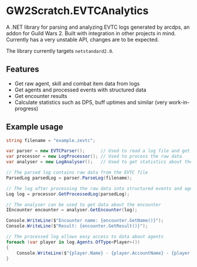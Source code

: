 # GW2Scratch.EVTCAnalytics

A .NET library for parsing and analyzing EVTC logs generated by arcdps, an addon for Guild Wars 2.
Built with integration in other projects in mind. Currently has a very unstable API, changes are to be expected.

The library currently targets `netstandard2.0`.

## Features

- Get raw agent, skill and combat item data from logs
- Get agents and processed events with structured data
- Get encounter results
- Calculate statistics such as DPS, buff uptimes and similar (very work-in-progress)

## Example usage

```cs
string filename = "example.zevtc";

var parser = new EVTCParser();      // Used to read a log file and get raw data out of it
var processor = new LogProcessor(); // Used to process the raw data
var analyser = new LogAnalyser();   // Used to get statistics about the encounter

// The parsed log contains raw data from the EVTC file
ParsedLog parsedLog = parser.ParseLog(filename);

// The log after processing the raw data into structured events and agents
Log log = processor.GetProcessedLog(parsedLog);

// The analyser can be used to get data about the encounter
IEncounter encounter = analyser.GetEncounter(log);

Console.WriteLine($"Encounter name: {encounter.GetName()}");
Console.WriteLine($"Result: {encounter.GetResult()}");

// The processed log allows easy access to data about agents
foreach (var player in log.Agents.OfType<Player>())
{
    Console.WriteLine($"{player.Name} - {player.AccountName} - {player.Profession} - {player.EliteSpecialization}");
}
```
